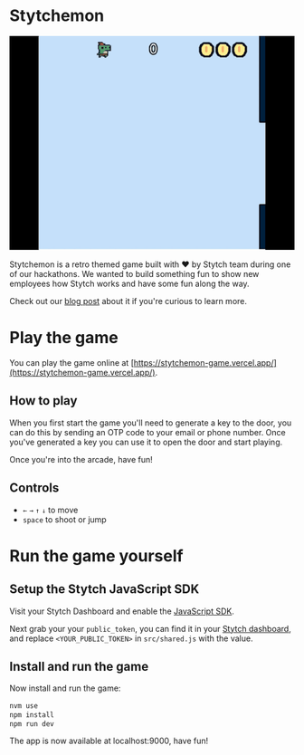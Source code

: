 # Stytchemon

![Stytchemon sizzle reel](public/sizzle.gif?raw=true "Stytchemon")

Stytchemon is a retro themed game built with :heart: by Stytch team during one of our hackathons. We wanted to build something fun to show new employees how Stytch works and have some fun along the way.

Check out our [blog post](TODO) about it if you're curious to learn more.

# Play the game
You can play the game online at [https://stytchemon-game.vercel.app/](https://stytchemon-game.vercel.app/).

## How to play
When you first start the game you'll need to generate a key to the door, you can do this by sending an OTP code to your email or phone number. Once you've generated a key you can use it to open the door and start playing.

Once you're into the arcade, have fun!

## Controls
- `←` `→` `↑` `↓` to move
- `space` to shoot or jump

# Run the game yourself

## Setup the Stytch JavaScript SDK
Visit your Stytch Dashboard and enable the [JavaScript SDK](https://stytch.com/dashboard/sdk-configuration).

Next grab your  your `public_token`, you can find it in your [Stytch dashboard](https://stytch.com/dashboard/api-keys), and replace `<YOUR_PUBLIC_TOKEN>` in `src/shared.js` with the value.

## Install and run the game
Now install and run the game:

```
nvm use
npm install
npm run dev
```
The app is now available at localhost:9000, have fun!
